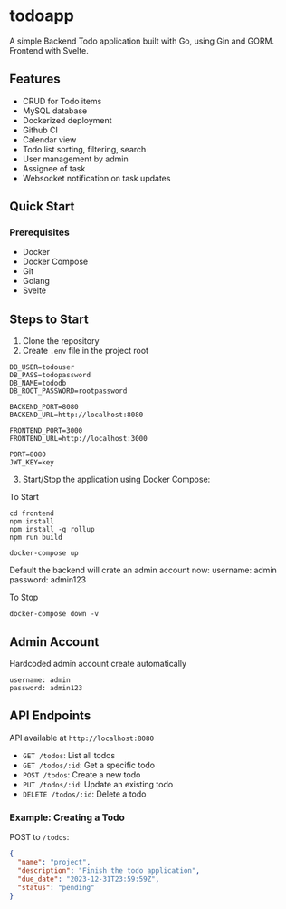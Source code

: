 # todoapp

A simple Backend Todo application built with Go, using Gin and GORM. Frontend with Svelte.

## Features

- CRUD for Todo items
- MySQL database
- Dockerized deployment
- Github CI
- Calendar view
- Todo list sorting, filtering, search
- User management by admin
- Assignee of task
- Websocket notification on task updates


## Quick Start

### Prerequisites

- Docker
- Docker Compose
- Git
- Golang
- Svelte

## Steps to Start

1. Clone the repository
2. Create `.env` file in the project root

```
DB_USER=todouser
DB_PASS=todopassword
DB_NAME=tododb
DB_ROOT_PASSWORD=rootpassword

BACKEND_PORT=8080
BACKEND_URL=http://localhost:8080

FRONTEND_PORT=3000
FRONTEND_URL=http://localhost:3000

PORT=8080
JWT_KEY=key
```

3. Start/Stop the application using Docker Compose:

To Start
```
cd frontend
npm install
npm install -g rollup
npm run build

docker-compose up

```

Default the backend will crate an admin account now:
username: admin
password: admin123

To Stop
```
docker-compose down -v

```

## Admin Account

Hardcoded admin account create automatically
```
username: admin
password: admin123
```

## API Endpoints

API available at `http://localhost:8080`

- `GET /todos`: List all todos
- `GET /todos/:id`: Get a specific todo
- `POST /todos`: Create a new todo
- `PUT /todos/:id`: Update an existing todo
- `DELETE /todos/:id`: Delete a todo

### Example: Creating a Todo

POST to `/todos`:

```json
{
  "name": "project",
  "description": "Finish the todo application",
  "due_date": "2023-12-31T23:59:59Z",
  "status": "pending"
}
```

